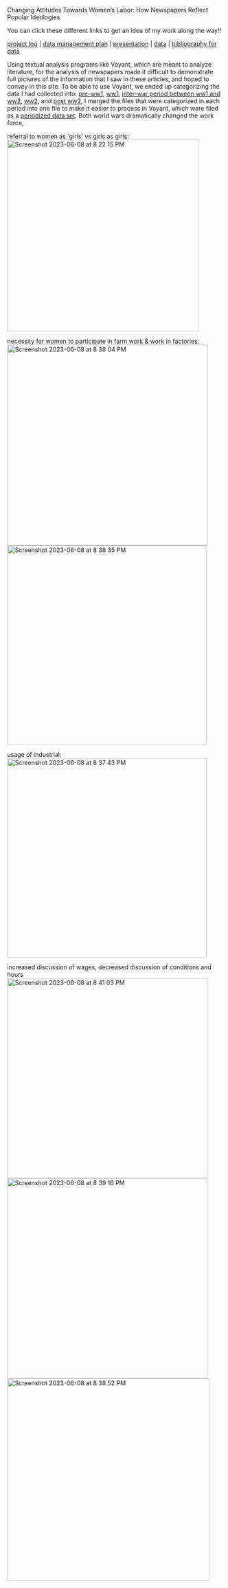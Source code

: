 Changing Attitudes Towards Women’s Labor: How Newspapers Reflect Popular Ideologies

You can click these different links to get an idea of my work along the way!!

[project log](/project-log.md) | [data management plan](/data-management.md) | [presentation](/presentation.pdf) | [data](https://github.com/eng470-s23/marias_demosite/tree/main/data) | [bibliography for data](/DH-Capstone-Sources.pdf)

Using textual analysis programs like Voyant, which are meant to analyze literature, for the analysis of newspapers made it difficult to demonstrate full pictures of the information that I saw in these articles, and hoped to convey in this site. To be able to use Voyant, we ended up categorizing the data I had collected into: [pre-ww1](/preww1), [ww1](/ww1), [inter-war period between ww1 and ww2](/interwar), [ww2](/ww2), and [post ww2](/postwar), I merged the files that were categorized in each period into one file to make it easier to process in Voyant, which were filed as a [periodized data set](/periodized). Both world wars dramatically changed the work force, 

referral to women as 'girls' vs girls as girls:
<img width="446" alt="Screenshot 2023-06-08 at 8 22 15 PM" src="https://github.com/eng470-s23/marias_demosite/assets/129902716/734c0c4e-974b-4223-bebf-4b5de2f295fe">

necessity for women to participate in farm work & work in factories:
<img width="467" alt="Screenshot 2023-06-08 at 8 38 04 PM" src="https://github.com/eng470-s23/marias_demosite/assets/129902716/2ae657d4-4a37-47f7-8656-c19438ec09ca">
<img width="464" alt="Screenshot 2023-06-08 at 8 38 35 PM" src="https://github.com/eng470-s23/marias_demosite/assets/129902716/e58f9d7c-dcd0-464a-b094-ac366b68865c">

usage of industrial:
<img width="464" alt="Screenshot 2023-06-08 at 8 37 43 PM" src="https://github.com/eng470-s23/marias_demosite/assets/129902716/da0f4d20-661b-4362-8fd5-571ba5590827">

increased discussion of wages, decreased discussion of conditions and hours
<img width="466" alt="Screenshot 2023-06-08 at 8 41 03 PM" src="https://github.com/eng470-s23/marias_demosite/assets/129902716/3315584a-53e4-4d6d-90e8-e584a9971f0d">
<img width="466" alt="Screenshot 2023-06-08 at 8 39 16 PM" src="https://github.com/eng470-s23/marias_demosite/assets/129902716/9a9a3ea0-88ff-4acd-b6b5-4470e5da3737">
<img width="471" alt="Screenshot 2023-06-08 at 8 38 52 PM" src="https://github.com/eng470-s23/marias_demosite/assets/129902716/85958670-6a68-497b-822c-d13d293d14f5">

